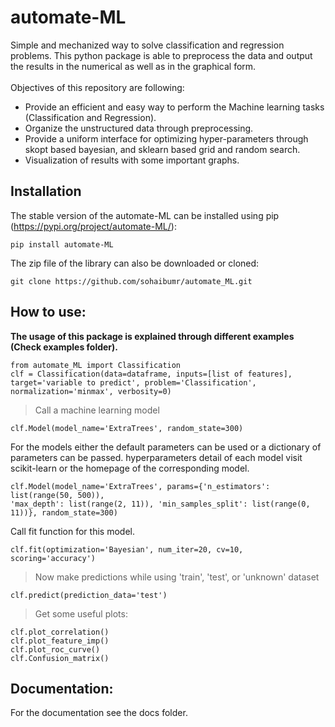 # automate-ML

Simple and mechanized way to solve classification and regression problems. This python package is able to preprocess the data and output the results in the numerical as well as in the graphical form. <br /> <br />
Objectives of this repository are following:
*  Provide an efficient and easy way to perform the Machine learning tasks (Classification and Regression).
*  Organize the unstructured data through preprocessing.
*  Provide a uniform interface for optimizing hyper-parameters through skopt based bayesian, and sklearn based grid and random search.
*  Visualization of results with some important graphs.

## Installation

The stable version of the automate-ML can be installed using pip (https://pypi.org/project/automate-ML/):
````
pip install automate-ML 
````
The zip file of the library can also be downloaded or cloned:

````
git clone https://github.com/sohaibumr/automate_ML.git
````

## How to use:

**The usage of this package is explained through different examples (Check examples folder).**

````
from automate_ML import Classification
clf = Classification(data=dataframe, inputs=[list of features], target='variable to predict', problem='Classification', normalization='minmax', verbosity=0) 
````

> Call a machine learning model
````
clf.Model(model_name='ExtraTrees', random_state=300)
````
For the models either the default parameters can be used or a dictionary of parameters can be passed. hyperparameters detail of each model visit scikit-learn or the homepage of the corresponding model. <br />

````
clf.Model(model_name='ExtraTrees', params={'n_estimators': list(range(50, 500)),
'max_depth': list(range(2, 11)), 'min_samples_split': list(range(0, 11))}, random_state=300)

````
Call fit function for this model.
````
clf.fit(optimization='Bayesian', num_iter=20, cv=10, scoring='accuracy')
````

> Now make predictions while using 'train', 'test', or 'unknown' dataset
````
clf.predict(prediction_data='test')
````

> Get some useful plots:
````
clf.plot_correlation()
clf.plot_feature_imp()
clf.plot_roc_curve()
clf.Confusion_matrix()
````
## Documentation:

For the documentation see the docs folder.

